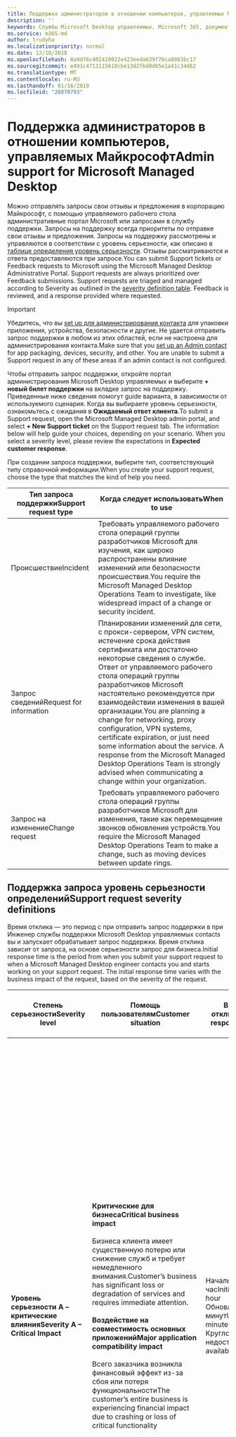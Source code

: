 ```yaml
---
title: Поддержка администраторов в отношении компьютеров, управляемых Майкрософт
description: ''
keywords: Службы Microsoft Desktop управляемых, Microsoft 365, документация
ms.service: m365-md
author: trudyha
ms.localizationpriority: normal
ms.date: 12/18/2018
ms.openlocfilehash: 0a9d76c402419922e423eeda639f78ca8083bc17
ms.sourcegitcommit: e491c4713115610cbe13d2fbd0d65e1a41c34d62
ms.translationtype: MT
ms.contentlocale: ru-RU
ms.lasthandoff: 01/16/2019
ms.locfileid: "26870793"
---
```

# <a name="admin-support-for-microsoft-managed-desktop"></a><span data-ttu-id="964cb-103">Поддержка администраторов в отношении компьютеров, управляемых Майкрософт</span><span class="sxs-lookup"><span data-stu-id="964cb-103">Admin support for Microsoft Managed Desktop</span></span>

<span data-ttu-id="964cb-p101">Можно отправлять запросы свои отзывы и предложения в корпорацию Майкрософт, с помощью управляемого рабочего стола административные портал Microsoft или запросами в службу поддержки. Запросы на поддержку всегда приоритеты по отправке свои отзывы и предложения. Запросы на поддержку рассмотрены и управляются в соответствии с уровень серьезности, как описано в [таблице определения уровень серьезности](#sev). Отзывы рассматриваются и ответа предоставляются при запросе.</span><span class="sxs-lookup"><span data-stu-id="964cb-p101">You can submit Support tickets or Feedback requests to Microsoft using the Microsoft Managed Desktop Administrative Portal. Support requests are always prioritized over Feedback submissions. Support requests are triaged and managed according to Severity as outlined in the [severity definition table](#sev). Feedback is reviewed, and a response provided where requested.</span></span> 

>[!IMPORTANT]
><span data-ttu-id="964cb-p102">Убедитесь, что вы [set up для администрирования контакта](../get-started/add-admin-contacts.md) для упаковки приложения, устройства, безопасности и другие. Не удается отправить запрос поддержки в любом из этих областей, если не настроена для администрирования контакта.</span><span class="sxs-lookup"><span data-stu-id="964cb-p102">Make sure that you [set up an Admin contact](../get-started/add-admin-contacts.md) for app packaging, devices, security, and other. You are unable to submit a Support request in any of these areas if an admin contact is not configured.</span></span>

<span data-ttu-id="964cb-p103">Чтобы отправить запрос поддержки, откройте портал администрирования Microsoft Desktop управляемых и выберите **+ новый билет поддержки** на вкладке запрос на поддержку. Приведенные ниже сведения помогут guide варианта, в зависимости от используемого сценария. Когда вы выбираете уровень серьезности, ознакомьтесь с ожидания в **Ожидаемый ответ клиента**.</span><span class="sxs-lookup"><span data-stu-id="964cb-p103">To submit a Support request, open the Microsoft Managed Desktop admin portal, and select **+ New Support ticket** on the Support request tab. The information below will help guide your choices, depending on your scenario. When you select a severity level, please review the expectations in **Expected customer response**.</span></span>

<span data-ttu-id="964cb-112">При создании запроса поддержки, выберите тип, соответствующий типу справочной информации.</span><span class="sxs-lookup"><span data-stu-id="964cb-112">When you create your support request, choose the type that matches the kind of help you need.</span></span>

<span data-ttu-id="964cb-113">Тип запроса поддержки</span><span class="sxs-lookup"><span data-stu-id="964cb-113">Support request type</span></span> | <span data-ttu-id="964cb-114">Когда следует использовать</span><span class="sxs-lookup"><span data-stu-id="964cb-114">When to use</span></span>
--- | ---
<span data-ttu-id="964cb-115">Происшествие</span><span class="sxs-lookup"><span data-stu-id="964cb-115">Incident</span></span> | <span data-ttu-id="964cb-116">Требовать управляемого рабочего стола операций группы разработчиков Microsoft для изучения, как широко распространены влияние изменений или безопасности происшествия.</span><span class="sxs-lookup"><span data-stu-id="964cb-116">You require the Microsoft Managed Desktop Operations Team to investigate, like widespread impact of a change or security incident.</span></span>
<span data-ttu-id="964cb-117">Запрос сведений</span><span class="sxs-lookup"><span data-stu-id="964cb-117">Request for information</span></span> | <span data-ttu-id="964cb-p104">Планировании изменений для сети, с прокси-сервером, VPN систем, истечение срока действия сертификата или достаточно некоторые сведения о службе. Ответ от управляемого рабочего стола операций группы разработчиков Microsoft настоятельно рекомендуется при взаимодействии изменения в вашей организации.</span><span class="sxs-lookup"><span data-stu-id="964cb-p104">You are planning a change for networking, proxy configuration, VPN systems, certificate expiration, or just need some information about the service. A response from the Microsoft Managed Desktop Operations Team is strongly advised when communicating a change within your organization.</span></span>
<span data-ttu-id="964cb-120">Запрос на изменение</span><span class="sxs-lookup"><span data-stu-id="964cb-120">Change request</span></span> | <span data-ttu-id="964cb-121">Требовать управляемого рабочего стола операций группы разработчиков Microsoft для изменения, такие как перемещение звонков обновления устройств.</span><span class="sxs-lookup"><span data-stu-id="964cb-121">You require the Microsoft Managed Desktop Operations Team to make a change, such as moving devices between update rings.</span></span>

<span id="sev" />

## <a name="support-request-severity-definitions"></a><span data-ttu-id="964cb-122">Поддержка запроса уровень серьезности определений</span><span class="sxs-lookup"><span data-stu-id="964cb-122">Support request severity definitions</span></span>

<span data-ttu-id="964cb-p105">Время отклика — это период с при отправить запрос поддержки в при Инженер службы поддержки Microsoft Desktop управляемых contacts вы и запускает обрабатывает запрос поддержки. Время отклика зависит от запроса, на основе серьезности запрос для бизнеса.</span><span class="sxs-lookup"><span data-stu-id="964cb-p105">Initial response time is the period from when you submit your support request to when a Microsoft Managed Desktop engineer contacts you and starts working on your support request. The initial response time varies with the business impact of the request, based on the severity of the request.</span></span>

<span data-ttu-id="964cb-125">Степень серьезности</span><span class="sxs-lookup"><span data-stu-id="964cb-125">Severity level</span></span>  | <span data-ttu-id="964cb-126">Помощь пользователям</span><span class="sxs-lookup"><span data-stu-id="964cb-126">Customer situation</span></span> |  <span data-ttu-id="964cb-127">Время отклика</span><span class="sxs-lookup"><span data-stu-id="964cb-127">Initial response time</span></span>   | <span data-ttu-id="964cb-128">Ожидается клиента ответа</span><span class="sxs-lookup"><span data-stu-id="964cb-128">Expected customer response</span></span>
--- | --- | --- | ---
<span data-ttu-id="964cb-129">**Уровень серьезности A – критические влияния**</span><span class="sxs-lookup"><span data-stu-id="964cb-129">**Severity A – Critical Impact**</span></span> |  <span data-ttu-id="964cb-130">**Критические для бизнеса**</span><span class="sxs-lookup"><span data-stu-id="964cb-130">**Critical business impact**</span></span><br><br><span data-ttu-id="964cb-131">Бизнеса клиента имеет существенную потерю или снижение служб и требует немедленного внимания.</span><span class="sxs-lookup"><span data-stu-id="964cb-131">Customer’s business has significant loss or degradation of services and requires immediate attention.</span></span><br><br><span data-ttu-id="964cb-132">**Воздействие на совместимость основных приложений**</span><span class="sxs-lookup"><span data-stu-id="964cb-132">**Major application compatibility impact**</span></span><br><br><span data-ttu-id="964cb-133">Всего заказчика возникла финансовый эффект из-за сбоя или потеря функциональности</span><span class="sxs-lookup"><span data-stu-id="964cb-133">The customer’s entire business is experiencing financial impact due to crashing or loss of critical functionality</span></span> | <span data-ttu-id="964cb-134">Начальное: < 1 час</span><span class="sxs-lookup"><span data-stu-id="964cb-134">Initial: < 1 hour</span></span><br><span data-ttu-id="964cb-135">Обновление: 60 минут</span><span class="sxs-lookup"><span data-stu-id="964cb-135">Update: 60 minutes</span></span><br><span data-ttu-id="964cb-136">Круглосуточная недоступны</span><span class="sxs-lookup"><span data-stu-id="964cb-136">24x7 available</span></span> | <span data-ttu-id="964cb-137">При выборе уровень серьезности A проверки того, проблему на наличие важных для бизнеса, с очень неблагоприятных потери и снижению служб.</span><span class="sxs-lookup"><span data-stu-id="964cb-137">When you select Severity A, you confirm that the issue has critical business impact, with severe loss and degradation of services.</span></span> <br><br><span data-ttu-id="964cb-138">Требования проблему, Интерпретация ответа, а зафиксировать круглосуточная непрерывная каждый день группы Microsoft до разрешения, в противном случае Microsoft может по его усмотрение уменьшить уровень серьезности уровень б.</span><span class="sxs-lookup"><span data-stu-id="964cb-138">The issue demands an immediate response, and you commit to continuous 24x7 operation every day with the Microsoft team until resolution, otherwise, Microsoft may at its discretion decrease the Severity to level B.</span></span><br><br> <span data-ttu-id="964cb-139">Вы также убедитесь, что Microsoft точных сведений о пользователе.</span><span class="sxs-lookup"><span data-stu-id="964cb-139">You also ensure that Microsoft has your accurate contact information.</span></span> 
<span data-ttu-id="964cb-140">**Уровень серьезности B — Средняя влияния**</span><span class="sxs-lookup"><span data-stu-id="964cb-140">**Severity B – Moderate Impact**</span></span> |  <span data-ttu-id="964cb-141">**Контроль для бизнеса**</span><span class="sxs-lookup"><span data-stu-id="964cb-141">**Moderate business impact**</span></span><br><br><span data-ttu-id="964cb-142">Бизнеса клиента имеет средние потери или снижение служб, но работы достаточно можно продолжить зрением образом.</span><span class="sxs-lookup"><span data-stu-id="964cb-142">Customer’s business has moderate loss or degradation of services, but work can reasonably continue in an impaired manner.</span></span><br><br><span data-ttu-id="964cb-143">**Воздействие на совместимость основных приложений**</span><span class="sxs-lookup"><span data-stu-id="964cb-143">**Major application compatibility impact**</span></span><br><br><span data-ttu-id="964cb-144">Конкретных бизнес-групп больше не производительность пользователей из-за сбоя поведение или потеря функциональности.</span><span class="sxs-lookup"><span data-stu-id="964cb-144">A specific business group is no longer productive, due to crashing behavior or loss of critical functionality.</span></span> | <span data-ttu-id="964cb-145">Начальное: < 4 часа</span><span class="sxs-lookup"><span data-stu-id="964cb-145">Initial: < 4 hours</span></span><br><span data-ttu-id="964cb-146">Обновление: 12 часов</span><span class="sxs-lookup"><span data-stu-id="964cb-146">Update: 12 hours</span></span><br><span data-ttu-id="964cb-147">Рабочих часов (24 x доступные 7)</span><span class="sxs-lookup"><span data-stu-id="964cb-147">Business hours (24x7 available)</span></span> | <span data-ttu-id="964cb-148">При выборе уровень серьезности B подтверждения, что проблемы со средним влияет бизнеса с помощью потери и снижению служб, но обходные пути включения приемлемой, хотя и временные, непрерывности бизнеса.</span><span class="sxs-lookup"><span data-stu-id="964cb-148">When you select Severity B, you confirm that the issue has moderate impact to your business with loss and degradation of services, but workarounds enable reasonable, albeit temporary, business continuity.</span></span> <br><br><span data-ttu-id="964cb-p106">Проблема требует срочно ответа. Если Вы разрешили круглосуточная при отправке запроса поддержки фиксации непрерывного круглосуточная операции каждый день группы Microsoft до разрешения, в противном случае Microsoft на его риск снижается уровень серьезности до уровня C. Если вы выбрали поддержку рабочих часов при отправке B серьезность происшествия, корпорация Майкрософт будет обращаться только для рабочего времени.</span><span class="sxs-lookup"><span data-stu-id="964cb-p106">The issue demands an urgent response. If you chose 24x7 when you submit the support request, you commit to a continuous 24x7 operation every day with the Microsoft team until resolution, otherwise, Microsoft may at its discretion decrease the severity to level C. If you chose business-hours support when you submit a Severity B incident, Microsoft will contact you during business hours only.</span></span><br><br><span data-ttu-id="964cb-151">Вы также убедитесь, что Microsoft точных сведений о пользователе.</span><span class="sxs-lookup"><span data-stu-id="964cb-151">You also ensure that Microsoft has your accurate contact information.</span></span>
<span data-ttu-id="964cb-152">**Уровень серьезности C – минимальное влияние**</span><span class="sxs-lookup"><span data-stu-id="964cb-152">**Severity C – Minimal Impact**</span></span> |   <span data-ttu-id="964cb-153">**Минимальные для бизнеса**</span><span class="sxs-lookup"><span data-stu-id="964cb-153">**Minimum business impact**</span></span><br><br> <span data-ttu-id="964cb-154">Бизнеса клиента работает с незначительные препятствий служб;</span><span class="sxs-lookup"><span data-stu-id="964cb-154">Customer’s business is functioning with minor impediments of services.</span></span><br><br><span data-ttu-id="964cb-155">**Воздействие на совместимость приложений дополнительный номер**</span><span class="sxs-lookup"><span data-stu-id="964cb-155">**Minor application compatibility impact**</span></span><br><br><span data-ttu-id="964cb-156">Потенциально несвязанные пользователей незначительные проблемы совместимости, которые не позволяют повышения производительности</span><span class="sxs-lookup"><span data-stu-id="964cb-156">Potentially unrelated users experience minor compatibility issues that do not prevent productivity</span></span> |    <span data-ttu-id="964cb-157">Начальное: < 8 часов</span><span class="sxs-lookup"><span data-stu-id="964cb-157">Initial: < 8 hours</span></span><br><span data-ttu-id="964cb-158">Обновление: 24 часа</span><span class="sxs-lookup"><span data-stu-id="964cb-158">Update: 24 hours</span></span><br><span data-ttu-id="964cb-159">Рабочие часы</span><span class="sxs-lookup"><span data-stu-id="964cb-159">Business hours</span></span>  | <span data-ttu-id="964cb-160">При выборе C серьезность проверки того, проблему на наличие минимальное влияние на бизнеса с помощью незначительные препятствием службы.</span><span class="sxs-lookup"><span data-stu-id="964cb-160">When you select Severity C, you confirm that the issue has minimum impact to your business with minor impediment of service.</span></span><br><br><span data-ttu-id="964cb-161">Для C серьезность происшествия Microsoft свяжется с вами во время только в рабочее время.</span><span class="sxs-lookup"><span data-stu-id="964cb-161">For a Severity C incident, Microsoft will contact you during business hours only.</span></span><br><br><span data-ttu-id="964cb-162">Вы также убедитесь, что Microsoft точных сведений о пользователе</span><span class="sxs-lookup"><span data-stu-id="964cb-162">You also ensure that Microsoft has your accurate contact information</span></span>

<span data-ttu-id="964cb-163">Дополнительные сведения:</span><span class="sxs-lookup"><span data-stu-id="964cb-163">Additional details:</span></span>
- <span data-ttu-id="964cb-164">Поддержка языков — все поддержка предоставляется на английском языке.</span><span class="sxs-lookup"><span data-stu-id="964cb-164">Support languages - All support is provided in English.</span></span>
- <span data-ttu-id="964cb-165">Изменения уровня серьезности - Microsoft могут перейти уровень серьезности, если клиент не может предоставить достаточное количество ресурсов или ответы для включения Майкрософт продолжить работу усилия решение проблемы.</span><span class="sxs-lookup"><span data-stu-id="964cb-165">Severity level changes - Microsoft may downgrade the severity level if the customer is not able to provide adequate resources or responses to enable Microsoft to continue with problem resolution efforts.</span></span> 
- <span data-ttu-id="964cb-166">Рабочие часы - для большинства стран, бизнес-часов: от 9:00:00 до 5:00, тихоокеанское время.</span><span class="sxs-lookup"><span data-stu-id="964cb-166">Business hours - For most countries, business hours are from 9:00 AM to 5:00 PM, Pacific Standard Time.</span></span>
- <span data-ttu-id="964cb-167">Проблемы совместимости приложений, следует учитывать должен быть ошибку reproduceable той же версии приложения между предыдущей и текущей версией Windows или Office.</span><span class="sxs-lookup"><span data-stu-id="964cb-167">For an application compatibility issue to be considered, there must be a reproduceable error, of the same version of the application, between the previous and current version of Windows or Office.</span></span>
- <span data-ttu-id="964cb-p107">Для устранения проблем совместимости приложений, корпорация Майкрософт требует точки клиента контактного лица для работы с. Отдельные необходимых для работы непосредственно с нашей командой Fast Track проанализируйте и устраните проблему.</span><span class="sxs-lookup"><span data-stu-id="964cb-p107">To resolve application compatibility issues, Microsoft requires a customer point of contact to work with. The individual is required to work directly with our Fast Track team to investigate and resolve the issue.</span></span>
- <span data-ttu-id="964cb-170">Клиент не может отвечать требованиям ожидаемый ответа, понизить версию Microsoft запроса по уровню один уровень серьезности, минимальный уровень серьезности C.</span><span class="sxs-lookup"><span data-stu-id="964cb-170">If a customer is unable to meet the expected response requirements, Microsoft will downgrade the request by one severity level, to a minimum of Severity C.</span></span>
- <span data-ttu-id="964cb-171">Если клиент не отвечает на запросы, корпорация Майкрософт устранять и закрыть запрос поддержки в течение 48 часов последнего запроса.</span><span class="sxs-lookup"><span data-stu-id="964cb-171">If a customer is unresponsive to requests for action, Microsoft will mitigate and close the support request within 48 hours of the last request.</span></span>
 

## <a name="additional-resources"></a><span data-ttu-id="964cb-172">Дополнительные ресурсы</span><span class="sxs-lookup"><span data-stu-id="964cb-172">Additional resources</span></span>
- <span data-ttu-id="964cb-173">[Конечный пользователь поддержка Microsoft Desktop управляемых](end-user-support.md).</span><span class="sxs-lookup"><span data-stu-id="964cb-173">[End user support for Microsoft Managed Desktop](end-user-support.md).</span></span> 
- <span data-ttu-id="964cb-174">[Поддержка Майкрософт управляемого рабочего стола](../service-description/support.md).</span><span class="sxs-lookup"><span data-stu-id="964cb-174">[Support for Microsoft Managed Desktop](../service-description/support.md).</span></span> 



